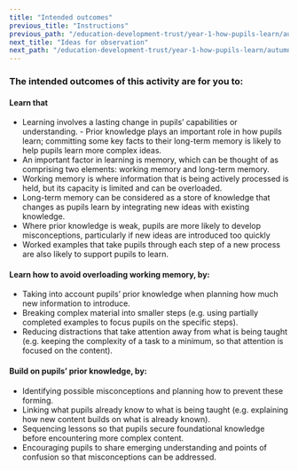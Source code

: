 ```yaml
---
title: "Intended outcomes"
previous_title: "Instructions"
previous_path: "/education-development-trust/year-1-how-pupils-learn/autumn-week-7-ect-instructions"
next_title: "Ideas for observation"
next_path: "/education-development-trust/year-1-how-pupils-learn/autumn-week-7-ect-ideas-for-observation"
---
```


### The intended outcomes of this activity are for you to:

#### Learn that

- Learning involves a lasting change in pupils’ capabilities or understanding.                                                                                        - Prior knowledge plays an important role in how pupils learn; committing some key facts to their long-term memory is likely to help pupils learn more complex ideas. 
- An important factor in learning is memory, which can be thought of as comprising two elements: working memory and long-term memory.
- Working memory is where information that is being actively processed is held, but its capacity is limited and can be overloaded.                                    
- Long-term memory can be considered as a store of knowledge that changes as pupils learn by integrating new ideas with existing knowledge.
- Where prior knowledge is weak, pupils are more likely to develop misconceptions, particularly if new ideas are introduced too quickly
- Worked examples that take pupils through each step of a new process are also likely to support pupils to learn.                                                     

#### Learn how to avoid overloading working memory, by:

- Taking into account pupils’ prior knowledge when planning how much new information to introduce.                                                                            
- Breaking complex material into smaller steps (e.g. using partially completed examples to focus pupils on the specific steps).
- Reducing distractions that take attention away from what is being taught (e.g. keeping the complexity of a task to a minimum, so that attention is focused on the content).

#### Build on pupils’ prior knowledge, by:

- Identifying possible misconceptions and planning how to prevent these forming.
- Linking what pupils already know to what is being taught (e.g. explaining how new content builds on what is already known).
- Sequencing lessons so that pupils secure foundational knowledge before encountering more complex content.                                                                   
- Encouraging pupils to share emerging understanding and points of confusion so that misconceptions can be addressed.


